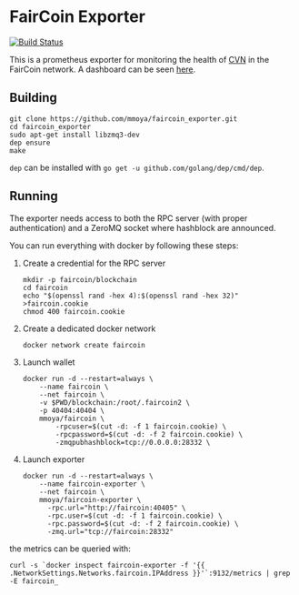 # FairCoin Exporter

[![Build Status](https://travis-ci.org/mmoya/faircoin_exporter.svg)](https://travis-ci.org/mmoya/faircoin_exporter)

This is a prometheus exporter for monitoring the health of [CVN][1] in the
FairCoin network. A dashboard can be seen [here][2].

## Building

```
git clone https://github.com/mmoya/faircoin_exporter.git
cd faircoin_exporter
sudo apt-get install libzmq3-dev
dep ensure
make
```

`dep` can be installed with `go get -u github.com/golang/dep/cmd/dep`.

## Running

The exporter needs access to both the RPC server (with proper authentication)
and a ZeroMQ socket where hashblock are announced.

You can run everything with docker by following these steps:

1. Create a credential for the RPC server
   ```
   mkdir -p faircoin/blockchain
   cd faircoin
   echo "$(openssl rand -hex 4):$(openssl rand -hex 32)" >faircoin.cookie
   chmod 400 faircoin.cookie
   ```

1. Create a dedicated docker network
   ```
   docker network create faircoin
   ```

1. Launch wallet
   ```
   docker run -d --restart=always \
       --name faircoin \
       --net faircoin \
       -v $PWD/blockchain:/root/.faircoin2 \
       -p 40404:40404 \
       mmoya/faircoin \
           -rpcuser=$(cut -d: -f 1 faircoin.cookie) \
           -rpcpassword=$(cut -d: -f 2 faircoin.cookie) \
           -zmqpubhashblock=tcp://0.0.0.0:28332 \
   ```

1. Launch exporter
   ```
   docker run -d --restart=always \
       --name faircoin-exporter \
       --net faircoin \
       mmoya/faircoin-exporter \
         -rpc.url="http://faircoin:40405" \
         -rpc.user=$(cut -d: -f 1 faircoin.cookie) \
         -rpc.password=$(cut -d: -f 2 faircoin.cookie) \
         -zmq.url="tcp://faircoin:28332"
   ```

the metrics can be queried with:

```
curl -s `docker inspect faircoin-exporter -f '{{ .NetworkSettings.Networks.faircoin.IPAddress }}'`:9132/metrics | grep -E faircoin_
```


[1]: https://github.com/faircoin/faircoin/blob/master/doc/CVN-operators-guide.md
[2]: https://dashboard.faircoin.io/dashboard/db/faircoin-cvn
